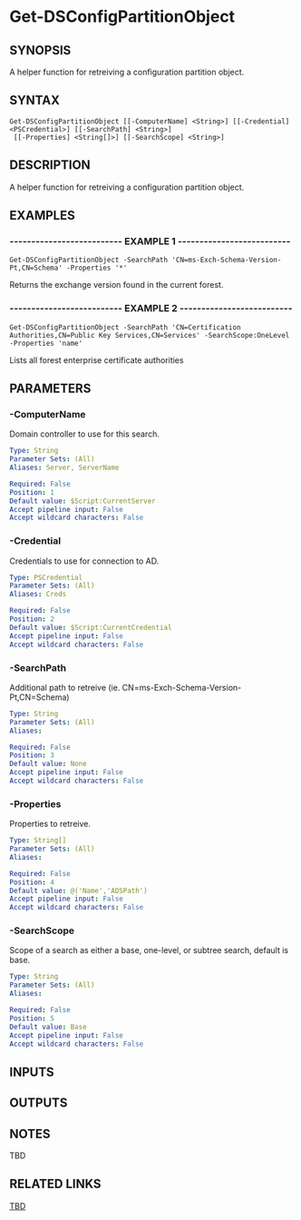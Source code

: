 ﻿---
external help file: PSAD-help.xml
online version: 
schema: 2.0.0
---

# Get-DSConfigPartitionObject

## SYNOPSIS
A helper function for retreiving a configuration partition object.

## SYNTAX

```
Get-DSConfigPartitionObject [[-ComputerName] <String>] [[-Credential] <PSCredential>] [[-SearchPath] <String>]
 [[-Properties] <String[]>] [[-SearchScope] <String>]
```

## DESCRIPTION
A helper function for retreiving a configuration partition object.

## EXAMPLES

### -------------------------- EXAMPLE 1 --------------------------
```
Get-DSConfigPartitionObject -SearchPath 'CN=ms-Exch-Schema-Version-Pt,CN=Schema' -Properties '*'
```

Returns the exchange version found in the current forest.

### -------------------------- EXAMPLE 2 --------------------------
```
Get-DSConfigPartitionObject -SearchPath 'CN=Certification Authorities,CN=Public Key Services,CN=Services' -SearchScope:OneLevel -Properties 'name'
```

Lists all forest enterprise certificate authorities

## PARAMETERS

### -ComputerName
Domain controller to use for this search.

```yaml
Type: String
Parameter Sets: (All)
Aliases: Server, ServerName

Required: False
Position: 1
Default value: $Script:CurrentServer
Accept pipeline input: False
Accept wildcard characters: False
```

### -Credential
Credentials to use for connection to AD.

```yaml
Type: PSCredential
Parameter Sets: (All)
Aliases: Creds

Required: False
Position: 2
Default value: $Script:CurrentCredential
Accept pipeline input: False
Accept wildcard characters: False
```

### -SearchPath
Additional path to retreive (ie.
CN=ms-Exch-Schema-Version-Pt,CN=Schema)

```yaml
Type: String
Parameter Sets: (All)
Aliases: 

Required: False
Position: 3
Default value: None
Accept pipeline input: False
Accept wildcard characters: False
```

### -Properties
Properties to retreive.

```yaml
Type: String[]
Parameter Sets: (All)
Aliases: 

Required: False
Position: 4
Default value: @('Name','ADSPath')
Accept pipeline input: False
Accept wildcard characters: False
```

### -SearchScope
Scope of a search as either a base, one-level, or subtree search, default is base.

```yaml
Type: String
Parameter Sets: (All)
Aliases: 

Required: False
Position: 5
Default value: Base
Accept pipeline input: False
Accept wildcard characters: False
```

## INPUTS

## OUTPUTS

## NOTES
TBD

## RELATED LINKS

[TBD]()

